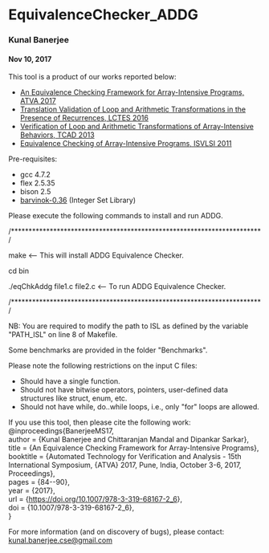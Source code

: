 # EquivalenceChecker_ADDG
### Kunal Banerjee
#### Nov 10, 2017

This tool is a product of our works reported below:
* [An Equivalence Checking Framework for Array-Intensive Programs, ATVA 2017](https://rd.springer.com/chapter/10.1007%2F978-3-319-68167-2_6)
* [Translation Validation of Loop and Arithmetic Transformations in the Presence of Recurrences, LCTES 2016](http://dl.acm.org/citation.cfm?doid=2907950.2907954)
* [Verification of Loop and Arithmetic Transformations of Array-Intensive Behaviors, TCAD 2013](http://ieeexplore.ieee.org/document/6634544/?tp=&arnumber=6634544)
* [Equivalence Checking of Array-Intensive Programs, ISVLSI 2011](http://ieeexplore.ieee.org/document/5992498/)



Pre-requisites:
* gcc 4.7.2
* flex 2.5.35
* bison 2.5
* [barvinok-0.36](http://barvinok.gforge.inria.fr/) (Integer Set Library)


Please execute the following commands to install and run ADDG.

/***********************************************************************/

make                         <-- This will install ADDG Equivalence Checker.

cd bin

./eqChkAddg file1.c file2.c  <-- To run ADDG Equivalence Checker.

/***********************************************************************/

NB: You are required to modify the path to ISL as defined by the variable
"PATH_ISL" on line 8 of Makefile.


Some benchmarks are provided in the folder "Benchmarks".

Please note the following restrictions on the input C files:
* Should have a single function.
* Should not have bitwise operators, pointers, user-defined data structures like struct, enum, etc.
* Should not have while, do..while loops, i.e., only "for" loops are allowed.

If you use this tool, then please cite the following work: <br />
@inproceedings{BanerjeeMS17, <br />
  author    = {Kunal Banerjee and Chittaranjan Mandal and Dipankar Sarkar}, <br />
  title     = {An Equivalence Checking Framework for Array-Intensive Programs}, <br />
  booktitle = {Automated Technology for Verification and Analysis - 15th International Symposium, {ATVA} 2017, Pune, India, October 3-6, 2017, Proceedings}, <br />
  pages     = {84--90}, <br />
  year      = {2017}, <br />
  url       = {<https://doi.org/10.1007/978-3-319-68167-2_6>}, <br />
  doi       = {10.1007/978-3-319-68167-2_6}, <br />
}


For more information (and on discovery of bugs), please contact:
kunal.banerjee.cse@gmail.com
